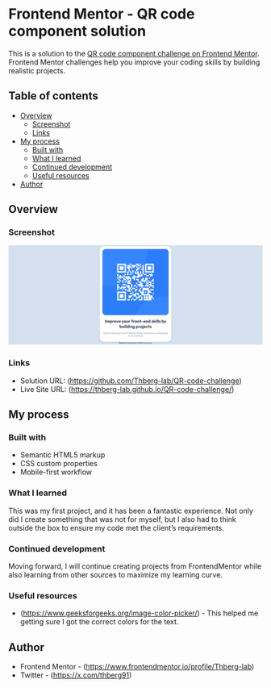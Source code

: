 # Frontend Mentor - QR code component solution

This is a solution to the [QR code component challenge on Frontend Mentor](https://www.frontendmentor.io/challenges/qr-code-component-iux_sIO_H). Frontend Mentor challenges help you improve your coding skills by building realistic projects. 

## Table of contents

- [Overview](#overview)
  - [Screenshot](#screenshot)
  - [Links](#links)
- [My process](#my-process)
  - [Built with](#built-with)
  - [What I learned](#what-i-learned)
  - [Continued development](#continued-development)
  - [Useful resources](#useful-resources)
- [Author](#author)

## Overview

### Screenshot

![](./screenshot.png)

### Links

- Solution URL: (https://github.com/Thberg-lab/QR-code-challenge)
- Live Site URL: (https://thberg-lab.github.io/QR-code-challenge/)

## My process

### Built with

- Semantic HTML5 markup
- CSS custom properties
- Mobile-first workflow

### What I learned

This was my first project, and it has been a fantastic experience. Not only did I create something that was not for myself, but I also had to think outside the box to ensure my code met the client’s requirements.


### Continued development

Moving forward, I will continue creating projects from FrontendMentor while also learning from other sources to maximize my learning curve.

### Useful resources

- (https://www.geeksforgeeks.org/image-color-picker/) - This helped me getting sure I got the correct colors for the text.

## Author

- Frontend Mentor - (https://www.frontendmentor.io/profile/Thberg-lab)
- Twitter - (https://x.com/thberg91)